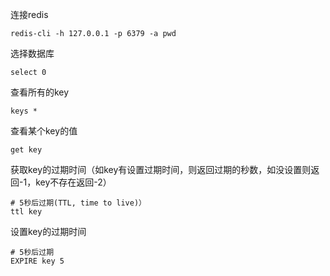 连接redis

```
redis-cli -h 127.0.0.1 -p 6379 -a pwd
```

选择数据库

```
select 0
```

查看所有的key

```
keys *
```

查看某个key的值

```
get key
```

获取key的过期时间（如key有设置过期时间，则返回过期的秒数，如没设置则返回-1，key不存在返回-2）

```
# 5秒后过期(TTL, time to live)）
ttl key
```

设置key的过期时间

```
# 5秒后过期
EXPIRE key 5
```